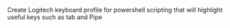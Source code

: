 Create Logitech keyboard profile for powershell scripting that will highlight useful keys such as tab and Pipe

